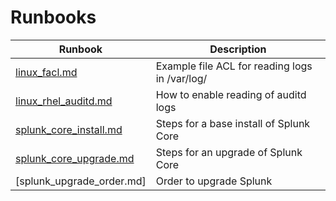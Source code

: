 # Runbooks

| Runbook | Description |
| ------- | ----------- |
| [linux_facl.md](linux_facl.md) | Example file ACL for reading logs in /var/log/ |
| [linux_rhel_auditd.md](linux_rhel_auditd.md) | How to enable reading of auditd logs |
| [splunk_core_install.md](splunk_core_install.md) | Steps for a base install of Splunk Core |
| [splunk_core_upgrade.md](splunk_core_upgrade.md) | Steps for an upgrade of Splunk Core |
| [splunk_upgrade_order.md] | Order to upgrade Splunk |
